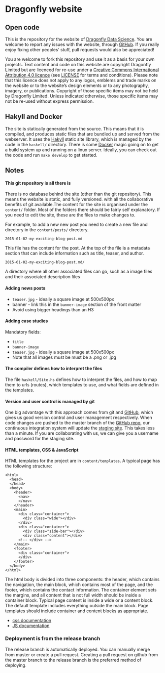 # Dragonfly website

## Open code

This is the repository for the website of [Dragonfly Data Science](http://www.dragonfly.co.nz). You are welcome to report any issues with the website, through [GitHub](https://github.com/dragonfly-science/website/issues). If you really enjoy fixing other peoples' stuff, pull requests would also be appreciated!

You are welcome to fork this repository and use it as a basis for your own projects. Text content
and code on this website are copyright Dragonfly Limited but are licenced for re-use under a [Creative Commons International Attribution 4.0 licence](https://creativecommons.org/licenses/by/4.0/) (see [LICENSE](https://github.com/dragonfly-science/website/blob/master/LICENSE) for terms and conditions). Please note that this
licence does not apply to any logos, emblems and trade marks on the website or
to the website’s design elements or to any photography, imagery, or publications.
Copyright of those specific items may not be held by Dragonfly Limited. Unless indicated
otherwise, those specific items may not be re-used without express permission.


## Hakyll and Docker

The site is statically generated from the source. This means that it is compiled,
and produces static files that are bundled up and served from the webserver. It uses the [Hakyll](http://jaspervdj.be/hakyll/index.html) static site library,
which is managed by the code in the `haskell/` directory.  There is some [Docker](http://www.docker.com)
magic going on to get a build system up and running on a linux server. Ideally, you can check out the
code and run `make develop` to get started.

## Notes

#### This git repository is all there is

There is no database behind the site (other than the git repository). This means the website is static, and fully versioned. with all the collaborative benefits of git available.The content for the site is organised under the `content/` folder. Most of the folders there should be fairly self explanatory. If you need to edit the site,
these are the files to make changes to.

For example, to add a new new post you need to create a new file and directory
in the `content/posts/` directory.

`2015-01-02-my-exciting-blog-post.md`

This file has the content for the post. At the top of the file is a metadata section that can include information such as title, teaser, and author.

`2015-01-02-my-exciting-blog-post.md/`

A directory where all other associated files can go, such as a image files and their associated description files

#### Adding news posts

- `teaser.jpg` - ideally a square image at 500x500px
- banner - link this in the `banner-image` section of the front matter
- Avoid using bigger headings than an H3

#### Adding case studies

Mandatory fields:
- `title`
- `banner-image`
- `teaser.jpg` - ideally a square image at 500x500px
- Note that all images must be must be a .png or .jpg

#### The compiler defines how to interpret the files

The file `haskell/Site.hs` defines how to interpret the files, and how to map
them to urls (routes), which templates to use, and what fields are defined
in the templates.

#### Version and user control is managed by git

One big advantage with this approach comes from git and
[GitHub](https://www.github.com/dragonfly-science), which gives us good version
control and user management respectively. When code changes are pushed to the master branch of the
[GitHub repo](https://www.github.com/dragonfly-science/website), our
continuous integration system will update the [staging site](https://www-dev.dragonfly.co.nz).
This takes less than a minute. If you are collaborating with us, we can give you a username and
password for the staging site.

#### HTML templates, CSS & JavaScript

HTML templates for the project are in `content/templates`. A typical page has the following structure:
```
<html>
  <head>
  </head>
  <body>
    <header>
      <nav>
      </nav>
    </header>
    <main>
      <div class="container">
        <div class="wide"></div>
      </div>
      <div class="container">
        <div class="side-bar"></div>
        <div class="content"></div>
      <!-- </div> -->
    </main>
    <footer>
      <div class="container">
      </div>
    </footer>
  </body>
</html>
```

The html body is divided into three components: the header, which contains the
navigation, the main block, which contains most of the page, and the footer,
which contains the contact information. The container element sets the margins, and all
content that is not full width should be inside a container block. Typical page
content is inside a wide or a content block. The default template includes everything outside
the main block. Page templates should include container and content blocks as appropriate.

+ [css documentation](docs/css.md)
+ [JS documentation](docs/js.md)

### Deployment is from the release branch

The release branch is automatically deployed. You can manually merge from master or create a
pull request. Creating a pull request on github from the master branch to the release branch
is the preferred method of deploying.


